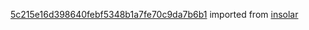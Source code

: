 [5c215e16d398640febf5348b1a7fe70c9da7b6b1](https://github.com/insolar/insolar/commit/5c215e16d398640febf5348b1a7fe70c9da7b6b1) imported from [insolar](https://github.com/insolar/insolar)
